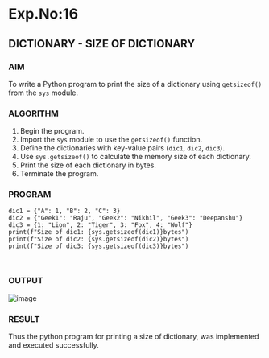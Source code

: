 # Exp.No:16  
## DICTIONARY - SIZE OF DICTIONARY



### AIM  
To write a Python program to print the size of a dictionary using `getsizeof()` from the `sys` module.



### ALGORITHM

1. Begin the program.  
2. Import the `sys` module to use the `getsizeof()` function.  
3. Define the dictionaries with key-value pairs (`dic1`, `dic2`, `dic3`).  
4. Use `sys.getsizeof()` to calculate the memory size of each dictionary.  
5. Print the size of each dictionary in bytes.  
6. Terminate the program.



### PROGRAM

```
dic1 = {"A": 1, "B": 2, "C": 3}
dic2 = {"Geek1": "Raju", "Geek2": "Nikhil", "Geek3": "Deepanshu"}
dic3 = {1: "Lion", 2: "Tiger", 3: "Fox", 4: "Wolf"}
print(f"Size of dic1: {sys.getsizeof(dic1)}bytes")
print(f"Size of dic2: {sys.getsizeof(dic2)}bytes")
print(f"Size of dic3: {sys.getsizeof(dic3)}bytes")



```

### OUTPUT
![image](https://github.com/user-attachments/assets/2c19bc35-736d-42d9-8b0d-22b260f1d405)


### RESULT
Thus the python program for printing a size of dictionary, was implemented and executed successfully.
